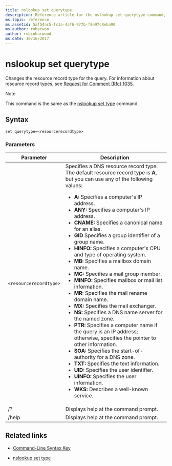```yaml
---
title: nslookup set querytype
description: Reference article for the nslookup set querytype command, which changes the resource record type for the query.
ms.topic: reference
ms.assetid: 5af54ac5-fc1a-4af6-977b-f8e97c8eba90
ms.author: roharwoo
author: robinharwood
ms.date: 10/16/2017
---
```


# nslookup set querytype



Changes the resource record type for the query. For information about resource record types, see [Request for Comment (Rfc) 1035](https://tools.ietf.org/html/rfc1035).

> [!NOTE]
> This command is the same as the [nslookup set type](nslookup-set-type.md) command.

## Syntax

```
set querytype=<resourcerecordtype>
```

### Parameters

| Parameter | Description |
| --------- | ----------- |
| `<resourcerecordtype>` | Specifies a DNS resource record type. The default resource record type is **A**, but you can use any of the following values:<ul><li>**A:** Specifies a computer's IP address.</li><li>**ANY:** Specifies a computer's IP address.</li><li>**CNAME:** Specifies a canonical name for an alias.</li><li>**GID** Specifies a group identifier of a group name.</li><li>**HINFO:** Specifies a computer's CPU and type of operating system.</li><li>**MB:** Specifies a mailbox domain name.</li><li>**MG:** Specifies a mail group member.</li><li>**MINFO:** Specifies mailbox or mail list information.</li><li>**MR:** Specifies the mail rename domain name.</li><li>**MX:** Specifies the mail exchanger.</li><li>**NS:** Specifies a DNS name server for the named zone.</li><li>**PTR:** Specifies a computer name if the query is an IP address; otherwise, specifies the pointer to other information.</li><li>**SOA:** Specifies the start-of-authority for a DNS zone.</li><li>**TXT:** Specifies the text information.</li><li>**UID:** Specifies the user identifier.</li><li>**UINFO:** Specifies the user information.</li><li>**WKS:** Describes a well-known service.</li></ul> |
| /? | Displays help at the command prompt. |
| /help | Displays help at the command prompt. |

## Related links

- [Command-Line Syntax Key](command-line-syntax-key.md)

- [nslookup set type](nslookup-set-type.md)

